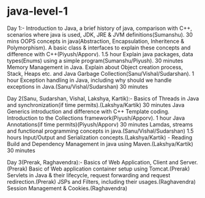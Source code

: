 ﻿# java-level-1
 
Day 1:-
Introduction to Java, a brief history of java, comparison with C++, scenarios where java is used, JDK, JRE & JVM definitions(Sumanshu). 30 mins
OOPS concepts in java(Abstraction, Encapsulation, Inheritence & Polymorphism). A basic class & interfaces to explain these concepts and difference with C++(Piyush/Apporv). 1.5 hour
Explain java packages, data types(Enums) using a simple program(Sumanshu/Piyush). 30 minutes
Memory Management in Java. Explain about Object creation process, Stack, Heaps etc. and Java Garbage Collection(Sanu/Vishal/Sudarshan). 1 hour 
Exception handling in Java, including why should we handle exceptions in Java.(Sanu/Vishal/Sudarshan) 30 minutes

Day 2(Sanu, Sudarshan, Vishal, Lakshya, Kartik):-
Basics of Threads in Java and synchronization(if time permits).(Lakshya/Kartik) 30 minutes
Java Generics introduction and difference with C++ Template coding. Introduction to the Collections framework(Piyush/Apporv). 1 hour
Java Annotations(if time permits)(Piyush/Apporv) 30  minutes
Lamdas, streams and functional programming concepts in java.(Sanu/Vishal/Sudarshan) 1.5 hours
Input/Output and Serialization concepts.(Lakshya/Kartik) - Reading
Build and Dependency Management in java using Maven.(Lakshya/Kartik) 30 minutes

Day 3(Prerak, Raghavendra):-
Basics of Web Application, Client and Server.(Prerak)
Basic of Web application container setup using Tomcat.(Prerak)
Servlets in Java & their lifecycle, request forwarding and request redirection.(Prerak)
JSPs and Filters, including their usages.(Raghavendra)
Session Management & Cookies.(Raghavendra)
